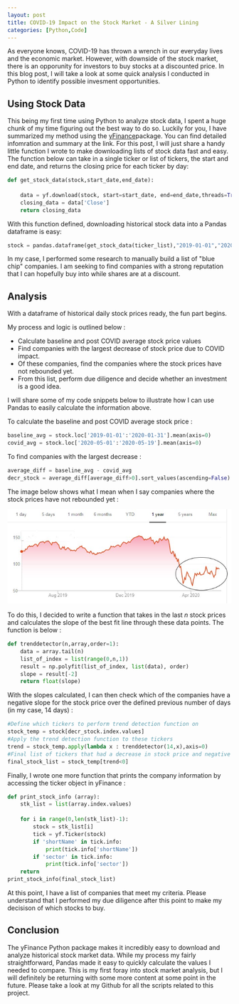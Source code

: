 ```yaml
---
layout: post
title: COVID-19 Impact on the Stock Market - A Silver Lining
categories: [Python,Code]
---
```


As everyone knows, COVID-19 has thrown a wrench in our everyday lives and the economic market. However, with downside of the stock market, there is an opporunity for investors to buy stocks at a discounted price.  In this blog post, I will take a look at some quick analysis I conducted in Python to identify possible invesment opportunities.  

## Using Stock Data

This being my first time using Python to analyze stock data, I spent a huge chunk of my time figuring out the best way to do so. Luckily for you, I have summarized my method using the [yFinance](https://pypi.org/project/yfinance/)package.  You can find detailed infomration and summary at the link. For this post, I will just share a handy little function I wrote to make downloading lists of stock data fast and easy.  The function below can take in a single ticker or list of tickers, the start and end date, and returns the closing price for each ticker by day: 

```python
def get_stock_data(stock,start_date,end_date):
    
    data = yf.download(stock, start=start_date, end=end_date,threads=True)
    closing_data = data['Close']
    return closing_data
```
With this function defined, downloading historical stock data into a Pandas dataframe is easy:

```python
stock = pandas.dataframe(get_stock_data(ticker_list),"2019-01-01","2020-05-19"))
```
In my case, I performed some research to manually build a list of "blue chip" companies.  I am seeking to find companies with a strong reputation that I can hopefully buy into while shares are at a discount. 

## Analysis

With a dataframe of historical daily stock prices ready, the fun part begins.  

My process and logic is outlined below : 
<ul>
    <li>Calculate baseline and post COVID average stock price values</li>
    <li>Find companies with the largest decrease of stock price due to COVID impact.</li>
    <li>Of these companies, find the companies where the stock prices have not rebounded yet.</li>
    <li>From this list, perform due diligence and decide whether an investment is a good idea.</li>
</ul>

I will share some of my code snippets below to illustrate how I can use Pandas to easily calculate the information above. 

To calculate the baseline and post COVID average stock price : 
```python
baseline_avg = stock.loc['2019-01-01':'2020-01-31'].mean(axis=0)
covid_avg = stock.loc['2020-05-01':'2020-05-19'].mean(axis=0)
```
To find companies with the largest decrease : 
```python
average_diff = baseline_avg - covid_avg
decr_stock = average_diff[average_diff>0].sort_values(ascending=False)
```
The image below shows what I mean when I say companies where the stock prices have not rebounded yet : 

<img src="/images/stock example.jpg" alt="Stock Example"/>

To do this, I decided to write a function that takes in the last *n* stock prices and calculates the slope of the best fit line through these data points.  The function is below : 
```python
def trenddetector(n,array,order=1):
    data = array.tail(n)
    list_of_index = list(range(0,n,1))
    result = np.polyfit(list_of_index, list(data), order)
    slope = result[-2]
    return float(slope)
```
With the slopes calculated, I can then check which of the companies have a negative slope for the stock price over the defined previous number of days (in my case, 14 days) : 
```python
#Define which tickers to perform trend detection function on
stock_temp = stock[decr_stock.index.values]
#Apply the trend detection function to these tickers
trend = stock_temp.apply(lambda x : trenddetector(14,x),axis=0)
#Final list of tickers that had a decrease in stock price and negative trend over the last n days
final_stock_list = stock_temp[trend<0]
```
Finally, I wrote one more function that prints the company information by accessing the ticker object in yFinance : 

```python
def print_stock_info (array):
    stk_list = list(array.index.values)
    
    for i in range(0,len(stk_list)-1):
        stock = stk_list[i]
        tick = yf.Ticker(stock)
        if 'shortName' in tick.info:
            print(tick.info['shortName'])
        if 'sector' in tick.info:
            print(tick.info['sector'])
    return
print_stock_info(final_stock_list)

```
At this point, I have a list of companies that meet my criteria.  Please understand that I performed my due diligence after this point to make my decisison of which stocks to buy.  

## Conclusion

The yFinance Python package makes it incredibly easy to download and analyze historical stock market data.  While my process my fairly straightforward, Pandas made it easy to quickly calculate the values I needed to compare.  This is my first foray into stock market analysis, but I will definitely be returning with some more content at some point in the future.  Please take a look at my Github for all the scripts related to this project. 


